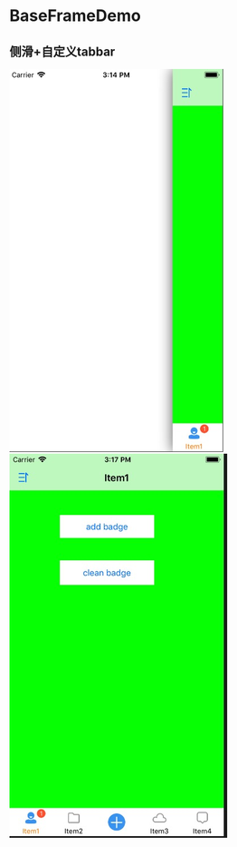 # BaseFrameDemo

## 侧滑+自定义tabbar





![Image text](https://raw.githubusercontent.com/whipwq/BaseFrameDemo/master/ImageFolder/img1.png)
![Image text](https://raw.githubusercontent.com/whipwq/BaseFrameDemo/master/ImageFolder/img2.png)

